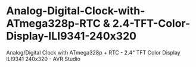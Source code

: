 # Analog-Digital-Clock-with-ATmega328p-RTC & 2.4-TFT-Color-Display-ILI9341-240x320
Analog/Digital Clock with ATmega328p + RTC - 2.4" TFT Color Display ILI9341 240x320 - AVR Studio
